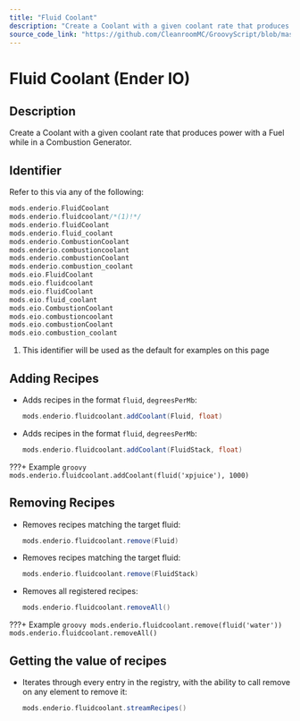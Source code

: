 ```yaml
---
title: "Fluid Coolant"
description: "Create a Coolant with a given coolant rate that produces power with a Fuel while in a Combustion Generator."
source_code_link: "https://github.com/CleanroomMC/GroovyScript/blob/master/src/main/java/com/cleanroommc/groovyscript/compat/mods/enderio/FluidCoolant.java"
---
```


# Fluid Coolant (Ender IO)

## Description

Create a Coolant with a given coolant rate that produces power with a Fuel while in a Combustion Generator.

## Identifier

Refer to this via any of the following:

```groovy hl_lines="2"
mods.enderio.FluidCoolant
mods.enderio.fluidcoolant/*(1)!*/
mods.enderio.fluidCoolant
mods.enderio.fluid_coolant
mods.enderio.CombustionCoolant
mods.enderio.combustioncoolant
mods.enderio.combustionCoolant
mods.enderio.combustion_coolant
mods.eio.FluidCoolant
mods.eio.fluidcoolant
mods.eio.fluidCoolant
mods.eio.fluid_coolant
mods.eio.CombustionCoolant
mods.eio.combustioncoolant
mods.eio.combustionCoolant
mods.eio.combustion_coolant
```

1. This identifier will be used as the default for examples on this page

## Adding Recipes

- Adds recipes in the format `fluid`, `degreesPerMb`:

    ```groovy
    mods.enderio.fluidcoolant.addCoolant(Fluid, float)
    ```

- Adds recipes in the format `fluid`, `degreesPerMb`:

    ```groovy
    mods.enderio.fluidcoolant.addCoolant(FluidStack, float)
    ```

???+ Example
    ```groovy
    mods.enderio.fluidcoolant.addCoolant(fluid('xpjuice'), 1000)
    ```

## Removing Recipes

- Removes recipes matching the target fluid:

    ```groovy
    mods.enderio.fluidcoolant.remove(Fluid)
    ```

- Removes recipes matching the target fluid:

    ```groovy
    mods.enderio.fluidcoolant.remove(FluidStack)
    ```

- Removes all registered recipes:

    ```groovy
    mods.enderio.fluidcoolant.removeAll()
    ```

???+ Example
    ```groovy
    mods.enderio.fluidcoolant.remove(fluid('water'))
    mods.enderio.fluidcoolant.removeAll()
    ```

## Getting the value of recipes

- Iterates through every entry in the registry, with the ability to call remove on any element to remove it:

    ```groovy
    mods.enderio.fluidcoolant.streamRecipes()
    ```
